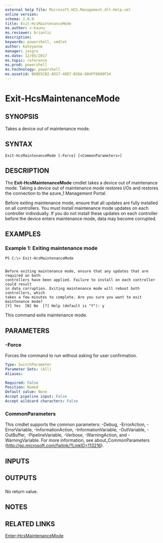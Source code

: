 ```yaml
---
external help file: Microsoft.HCS.Management.dll-Help.xml
online version: 
schema: 2.0.0
title: Exit-HcsMaintenanceMode
ms.author: v-kaunu
ms.reviewer: brianlic
description: 
keywords: powershell, cmdlet
author: Kateyanne
manager: jasgro
ms.date: 12/05/2017
ms.topic: reference
ms.prod: powershell
ms.technology: powershell
ms.assetid: B6BE5CB2-AD17-48D7-B36A-884FF0A90F24
---
```


# Exit-HcsMaintenanceMode

## SYNOPSIS
Takes a device out of maintenance mode.

## SYNTAX

```
Exit-HcsMaintenanceMode [-Force] [<CommonParameters>]
```

## DESCRIPTION
The **Exit-HcsMaintenanceMode** cmdlet takes a device out of maintenance mode.
Taking a device out of maintenance mode restores I/Os and restores the connection to the azure_1 Management Portal.

Before exiting maintenance mode, ensure that all updates are fully installed on all controllers.
You must install maintenance mode updates on each controller individually.
If you do not install these updates on each controller before the device enters maintenance mode, data may become corrupted.

## EXAMPLES

### Example 1: Exiting maintenance mode
```
PS C:\> Exit-HcsMaintenanceMode


Before exiting maintenance mode, ensure that any updates that are required on both 
controllers have been applied. Failure to install on each controller could result
in data corruption. Exiting maintenance mode will reboot both controllers, which 
takes a few minutes to complete. Are you sure you want to exit maintenance mode?
[Y] Yes  [N] No  [?] Help (default is "Y"): y
```

This command exits maintenance mode.

## PARAMETERS

### -Force
Forces the command to run without asking for user confirmation.

```yaml
Type: SwitchParameter
Parameter Sets: (All)
Aliases: 

Required: False
Position: Named
Default value: None
Accept pipeline input: False
Accept wildcard characters: False
```

### CommonParameters
This cmdlet supports the common parameters: -Debug, -ErrorAction, -ErrorVariable, -InformationAction, -InformationVariable, -OutVariable, -OutBuffer, -PipelineVariable, -Verbose, -WarningAction, and -WarningVariable. For more information, see about_CommonParameters (http://go.microsoft.com/fwlink/?LinkID=113216).

## INPUTS

## OUTPUTS

###  
No return value.

## NOTES

## RELATED LINKS

[Enter-HcsMaintenanceMode](./Enter-HcsMaintenanceMode.md)

